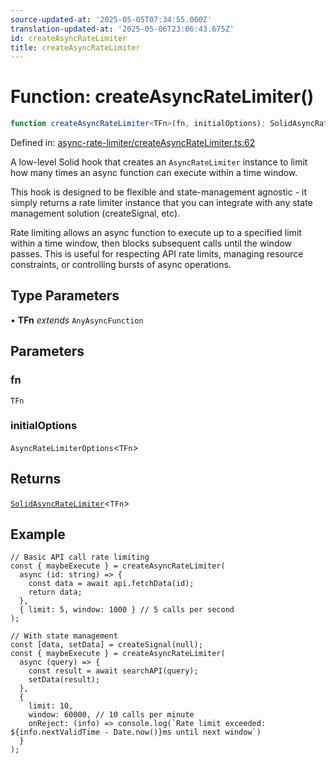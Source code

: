 ```yaml
---
source-updated-at: '2025-05-05T07:34:55.000Z'
translation-updated-at: '2025-05-06T23:06:43.675Z'
id: createAsyncRateLimiter
title: createAsyncRateLimiter
---
```


<!-- DO NOT EDIT: this page is autogenerated from the type comments -->

# Function: createAsyncRateLimiter()

```ts
function createAsyncRateLimiter<TFn>(fn, initialOptions): SolidAsyncRateLimiter<TFn>
```

Defined in: [async-rate-limiter/createAsyncRateLimiter.ts:62](https://github.com/TanStack/pacer/blob/main/packages/solid-pacer/src/async-rate-limiter/createAsyncRateLimiter.ts#L62)

A low-level Solid hook that creates an `AsyncRateLimiter` instance to limit how many times an async function can execute within a time window.

This hook is designed to be flexible and state-management agnostic - it simply returns a rate limiter instance that
you can integrate with any state management solution (createSignal, etc).

Rate limiting allows an async function to execute up to a specified limit within a time window,
then blocks subsequent calls until the window passes. This is useful for respecting API rate limits,
managing resource constraints, or controlling bursts of async operations.

## Type Parameters

• **TFn** *extends* `AnyAsyncFunction`

## Parameters

### fn

`TFn`

### initialOptions

`AsyncRateLimiterOptions`\<`TFn`\>

## Returns

[`SolidAsyncRateLimiter`](../interfaces/solidasyncratelimiter.md)\<`TFn`\>

## Example

```tsx
// Basic API call rate limiting
const { maybeExecute } = createAsyncRateLimiter(
  async (id: string) => {
    const data = await api.fetchData(id);
    return data;
  },
  { limit: 5, window: 1000 } // 5 calls per second
);

// With state management
const [data, setData] = createSignal(null);
const { maybeExecute } = createAsyncRateLimiter(
  async (query) => {
    const result = await searchAPI(query);
    setData(result);
  },
  {
    limit: 10,
    window: 60000, // 10 calls per minute
    onReject: (info) => console.log(`Rate limit exceeded: ${info.nextValidTime - Date.now()}ms until next window`)
  }
);
```
